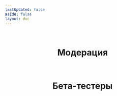 ```yaml
---
lastUpdated: false
aside: false
layout: doc
---
```


<script setup>
  import {
    VPTeamPage,
    VPTeamPageTitle,
    VPTeamMembers
  } from 'vitepress/theme'

  const admins = [
    {
      avatar: 'https://cdn.discordapp.com/avatars/803639665960681502/43cdffd361e37793f39e6b11206c736f.webp?size=1024&format=webp&width=410&height=410',
      name: 'SawaDawa177_',
      title: 'Создатель',
      links: [
        { icon: 'github', link: 'https://github.com/notsawadawa177' },
        { icon: 'discord', link: 'https://discord.com/users/803639665960681502' }
      ]
    },
    {
      avatar: 'https://cdn.discordapp.com/avatars/508385398666297383/6f15fdd4d00b3efa48de4dc486753713?size=1024',
      name: 'GreatShow6102',
      title: 'Администратор, Редактор Вики',
      links: [
        { icon: 'github', link: 'https://github.com/VGSS6102/' },
        { icon: 'discord', link: 'https://discord.com/users/508385398666297383' }
      ]
    },
  ]

  const moderators = [
    {
      avatar: 'https://cdn.discordapp.com/avatars/733200455324401676/76679a13266a76bd1ff8c0e8ae9e7456.webp?size=1024&format=webp&width=410&height=410',
      name: 'Nub4ik1',
      title: 'Модератор',
      links: [
        { icon: 'discord', link: 'https://discord.com/users/733200455324401676' }
      ]
    },
    {
      avatar: 'https://cdn.discordapp.com/avatars/791373241549586443/455753fb239e4f6aa7bcd8a6e90a5eed.webp?size=1024&format=webp&width=410&height=410',
      name: 'Mr_Frying',
      title: 'Модератор',
      links: [
        { icon: 'discord', link: 'https://discord.com/users/791373241549586443' }
      ]
    },
    {
      avatar: 'https://cdn.discordapp.com/avatars/780060596456390706/557bd0ee53cee65160c92cdc7d1af56c.webp?size=1024&format=webp&width=410&height=410',
      name: 'bruuhhh_',
      title: 'Хелпер',
      links: [
        { icon: 'discord', link: 'https://discord.com/users/780060596456390706' }
      ]
    },
  ]

  const beta_testers = [
    {
      avatar: 'https://cdn.discordapp.com/avatars/1025547812945006592/96c579d8c701244247a3d5b29add4379.webp?size=1024&format=webp&width=410&height=410',
      name: 'Gurman',
      title: 'Бета-тестер',
      links: [
        { icon: 'discord', link: 'https://discord.com/users/1025547812945006592' }
      ]
    },
    {
      avatar: 'https://cdn.discordapp.com/avatars/506820120694358036/304dd99ed01b8141ebade1394d5b8ee6.webp?size=1024&format=webp&width=410&height=410',
      name: 'DVD314',
      title: 'Бета-тестер',
      links: [
        { icon: 'discord', link: 'https://discord.com/users/506820120694358036' }
      ]
    },
  ]
</script>

<VPTeamPage>
  <VPTeamPageTitle>
    <template #title> Администрация  </template>
  </VPTeamPageTitle>
  <VPTeamMembers size="medium" :members="admins" />
<br/>
<center>

# Модерация

</center>
<VPTeamMembers size="small" :members="moderators" />
<br/>
<center>

# Бета-тестеры 
</center>
<VPTeamMembers size="small" :members="beta_testers" />
</VPTeamPage>




